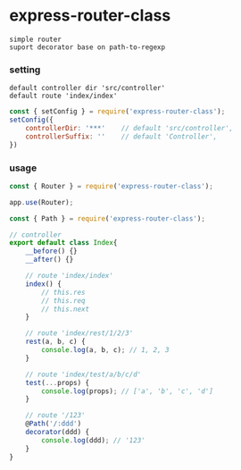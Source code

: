 # express-router-class

    simple router
    suport decorator base on path-to-regexp

### setting

    default controller dir 'src/controller'
    default route 'index/index'

```js
const { setConfig } = require('express-router-class');
setConfig({
    controllerDir: '***'    // default 'src/controller',
    controllerSuffix: ''    // default 'Controller',
})
```

### usage
```js
const { Router } = require('express-router-class');

app.use(Router);
```

```js
const { Path } = require('express-router-class');

// controller
export default class Index{
    __before() {}
    __after() {}

    // route 'index/index'
    index() {
        // this.res
        // this.req
        // this.next
    }

    // route 'index/rest/1/2/3'
    rest(a, b, c) {
        console.log(a, b, c); // 1, 2, 3
    }

    // route 'index/test/a/b/c/d'
    test(...props) {
        console.log(props); // ['a', 'b', 'c', 'd']
    }

    // route '/123'
    @Path('/:ddd')
    decorator(ddd) {
        console.log(ddd); // '123'
    }
}
```